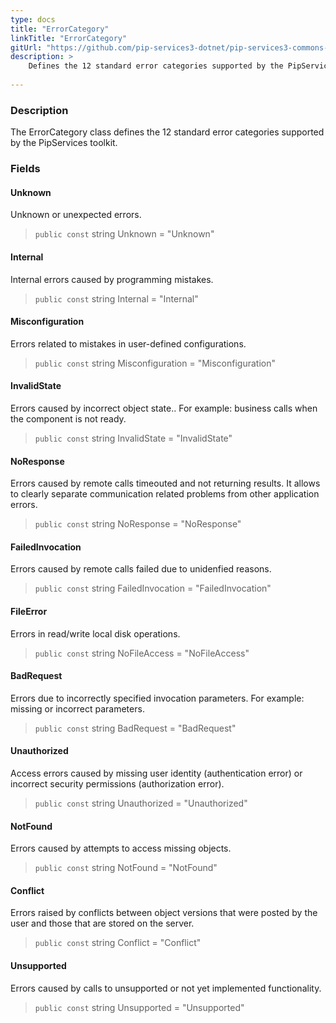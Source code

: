 ```yaml
---
type: docs
title: "ErrorCategory"
linkTitle: "ErrorCategory"
gitUrl: "https://github.com/pip-services3-dotnet/pip-services3-commons-dotnet"
description: >
    Defines the 12 standard error categories supported by the PipServices toolkit.
    
---
```


### Description

The ErrorCategory class defines the 12 standard error categories supported by the PipServices toolkit.

### Fields

<span class="hide-title-link">

#### Unknown
Unknown or unexpected errors.
> `public const` string Unknown = "Unknown"

#### Internal
Internal errors caused by programming mistakes.
> `public const` string Internal = "Internal"

#### Misconfiguration	
Errors related to mistakes in user-defined configurations.
> `public const` string Misconfiguration = "Misconfiguration"
	
#### InvalidState
Errors caused by incorrect object state.. 
For example: business calls when the component is not ready.
> `public const` string InvalidState = "InvalidState"
	
#### NoResponse	
Errors caused by remote calls timeouted and not returning results.
It allows to clearly separate communication related problems
from other application errors.
> `public const` string NoResponse = "NoResponse"

#### FailedInvocation	
Errors caused by remote calls failed due to unidenfied reasons.
> `public const` string FailedInvocation = "FailedInvocation"

#### FileError
Errors in read/write local disk operations.
> `public const` string NoFileAccess = "NoFileAccess"

#### BadRequest
Errors due to incorrectly specified invocation parameters.
For example: missing or incorrect parameters.
> `public const` string BadRequest = "BadRequest"
	
#### Unauthorized
Access errors caused by missing user identity (authentication error)
or incorrect security permissions (authorization error).
> `public const` string Unauthorized = "Unauthorized"

#### NotFound
Errors caused by attempts to access missing objects.
> `public const` string NotFound = "NotFound"
	
#### Conflict
Errors raised by conflicts between object versions that were
posted by the user and those that are stored on the server.
> `public const` string Conflict = "Conflict"	
	
#### Unsupported	
Errors caused by calls to unsupported or not yet implemented functionality.
> `public const` string Unsupported = "Unsupported"

</span>
